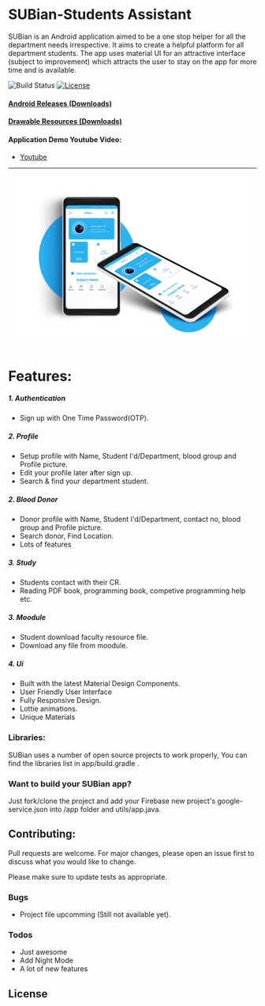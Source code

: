 # SUBian-Students Assistant
SUBian is an Android application aimed to be a one stop helper for all the department needs irrespective. It aims to create a helpful platform for all department students. The app uses material UI for an attractive interface (subject to improvement) which attracts the user to stay on the app for more time and is available.

![Build Status](https://travis-ci.com/YahiaAngelo/ProjectKarma.svg?token=yFduMLnycQ4NCCzJTete&branch=master)
[![License](https://img.shields.io/badge/license-GNU-blue.svg)](https://www.gnu.org/licenses/)

#### [Android Releases (Downloads)](https://github.com/n3o-d4rk3r/SUBian-Students-Assistant)
#### [Drawable Resources (Downloads)](https://github.com/n3o-d4rk3r/Android-Responsive-Icon-Pack)

#### Application Demo Youtube Video:
* [Youtube](https://youtu.be/9gOCFH5mYQo)

---

![Showcase](https://github.com/n3o-d4rk3r/SUBian-Students-Assistant/blob/main/Screenshot/sc-11.png?alt=media&token=eb563e2c-5583-4253-b883-3a21f2045b90)

# Features:

##### 1. Authentication
* Sign up with One Time Password(OTP).

##### 2. Profile
* Setup profile with Name, Student I'd/Department, blood group and Profile picture.
* Edit your profile later after sign up.
* Search & find your department student.

##### 2. Blood Donor
* Donor profile with Name, Student I'd/Department, contact no, blood group and Profile picture.
* Search donor, Find Location.
* Lots of features

##### 3. Study
* Students contact with their CR.
* Reading PDF book, programming book, competive programming help etc.

##### 3. Moodule
* Student download faculty resource file.
* Download any file from moodule.

##### 4. Ui
* Built with the latest Material Design Components.
* User Friendly User Interface
* Fully Responsive Design.
* Lottie animations.
* Unique Materials

### Libraries:
SUBian uses a number of open source projects to work properly, You can find the libraries list in app/build.gradle .

### Want to build your SUBian app?

Just fork/clone the project and add your Firebase new project's google-service.json into /app folder and utils/app.java.

## Contributing:
Pull requests are welcome. For major changes, please open an issue first to discuss what you would like to change.

Please make sure to update tests as appropriate.

### Bugs
- Project file upcomming (Still not available yet).

### Todos

 - Just awesome
 - Add Night Mode
 - A lot of new features

License
----


